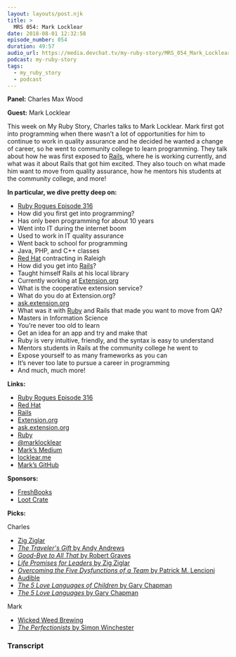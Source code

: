 ```yaml
---
layout: layouts/post.njk
title: >
  MRS 054: Mark Locklear
date: 2018-08-01 12:32:58
episode_number: 054
duration: 49:57
audio_url: https://media.devchat.tv/my-ruby-story/MRS_054_Mark_Locklear.mp3
podcast: my-ruby-story
tags:
  - my_ruby_story
  - podcast
---
```


**Panel:** Charles Max Wood

**Guest:** Mark Locklear

This week on My Ruby Story, Charles talks to Mark Locklear. Mark first got into programming when there wasn’t a lot of opportunities for him to continue to work in quality assurance and he decided he wanted a change of career, so he went to community college to learn programming. They talk about how he was first exposed to [Rails](https://rubyonrails.org/), where he is working currently, and what was it about Rails that got him excited. They also touch on what made him want to move from quality assurance, how he mentors his students at the community college, and more!

**In particular, we dive pretty deep on:**

- [Ruby Rogues Episode 316](https://devchat.tv/ruby-rogues/rr-316-learning-rails-5-mark-locklear)
- How did you first get into programming?
- Has only been programming for about 10 years
- Went into IT during the internet boom
- Used to work in IT quality assurance
- Went back to school for programming
- Java, PHP, and C++ classes
- [Red Hat](https://www.redhat.com/en) contracting in Raleigh
- How did you get into [Rails](https://rubyonrails.org/)?
- Taught himself Rails at his local library
- Currently working at [Extension.org](https://www.extension.org/)
- What is the cooperative extension service?
- What do you do at Extension.org?
- [ask.extension.org](https://ask.extension.org/)
- What was it with [Ruby](https://www.ruby-lang.org/en/) and Rails that made you want to move from QA?
- Masters in Information Science
- You’re never too old to learn
- Get an idea for an app and try and make that
- Ruby is very intuitive, friendly, and the syntax is easy to understand
- Mentors students in Rails at the community college he went to
- Expose yourself to as many frameworks as you can
- It’s never too late to pursue a career in programming
- And much, much more!

**Links:**

- [Ruby Rogues Episode 316](https://devchat.tv/ruby-rogues/rr-316-learning-rails-5-mark-locklear)
- [Red Hat](https://www.redhat.com/en)
- [Rails](https://rubyonrails.org/)
- [Extension.org](https://www.extension.org/)
- [ask.extension.org](https://ask.extension.org/)
- [Ruby](https://www.ruby-lang.org/en/)
- [@marklocklear](https://twitter.com/marklocklear?ref_src=twsrc%255Egoogle%257Ctwcamp%255Eserp%257Ctwgr%255Eauthor)
- [Mark’s Medium](https://medium.com/@marklocklear)
- [locklear.me](https://locklear.me/)
- [Mark’s GitHub](https://github.com/marklocklear)

**Sponsors:**

- [FreshBooks](https://www.freshbooks.com/invoice?ref=11731&utm_source=pbm&utm_medium=affiliate-program&utm_influencer=419364&utm_campaign=podcast-influencers)
- [Loot Crate](https://www.lootcrate.com/)

**Picks:**

Charles

- [Zig Ziglar](https://www.ziglar.com/)
- [_The Traveler's Gift_ by Andy Andrews](https://www.amazon.com/Travelers-Gift-Andy-Andrews/dp/0785273220)
- [_Good-Bye to All That_ by Robert Graves](https://www.amazon.com/Good-Bye-That-Autobiography-Robert-Graves/dp/0385093306)
- [_Life Promises for Leaders_ by Zig Ziglar](https://www.amazon.com/Life-Promises-Leaders-Inspirational-Scriptures/dp/1414364628)
- [_Overcoming the Five Dysfunctions of a Team_ by Patrick M. Lencioni](https://www.amazon.com/Overcoming-Five-Dysfunctions-Team-Facilitators/dp/1501260308)
- [Audible](https://www.audible.com/)
- [_The 5 Love Languages of Children_ by Gary Chapman](https://www.amazon.com/5-Love-Languages-Children/dp/0802403476)
- [_The 5 Love Languages_ by Gary Chapman](https://www.amazon.com/Love-Languages-Secret-that-Lasts/dp/080241270X/ref=asap_bc?ie=UTF8)

Mark

- [Wicked Weed Brewing](https://www.wickedweedbrewing.com/)
- [_The Perfectionists_ by Simon Winchester](https://www.amazon.com/Perfectionists-Precision-Engineers-Created-Modern/dp/0062652559)

### Transcript
